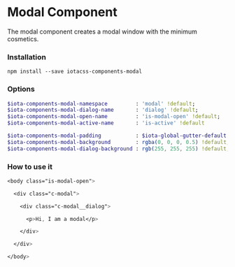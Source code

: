 # Modal Component #

The modal component creates a modal window with the minimum cosmetics.


### Installation ###

```
npm install --save iotacss-components-modal
```


### Options ###

```sass
$iota-components-modal-namespace         : 'modal' !default;
$iota-components-modal-dialog-name       : 'dialog' !default;
$iota-components-modal-open-name         : 'is-modal-open' !default;
$iota-components-modal-active-name       : 'is-active' !default

$iota-components-modal-padding           : $iota-global-gutter-default !default;
$iota-components-modal-background        : rgba(0, 0, 0, 0.5) !default;
$iota-components-modal-dialog-background : rgb(255, 255, 255) !default;
```


### How to use it ###

```css
<body class="is-modal-open">

  <div class="c-modal">

    <div class="c-modal__dialog">

      <p>Hi, I am a modal</p>

    </div>

  </div>

</body>
```
